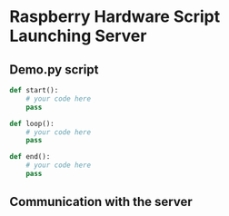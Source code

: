 # Raspberry Hardware Script Launching Server

## Demo.py script

```python
def start():
    # your code here
    pass

def loop():
    # your code here
    pass

def end():
    # your code here
    pass
```

## Communication with the server